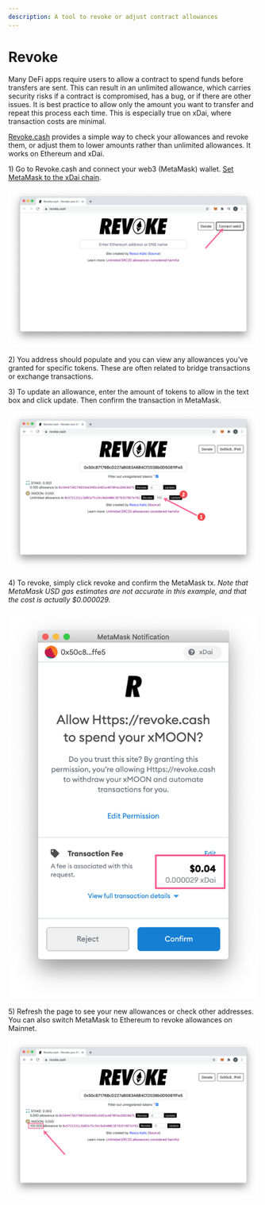 ```yaml
---
description: A tool to revoke or adjust contract allowances
---
```


# Revoke

Many DeFi apps require users to allow a contract to spend funds before transfers are sent. This can result in an unlimited allowance, which carries security risks if a contract is compromised, has a bug, or if there are other issues. It is best practice to allow only the amount you want to transfer and repeat this process each time. This is especially true on xDai, where transaction costs are minimal.

[Revoke.cash](https://revoke.cash/) provides a simple way to check your allowances and revoke them, or adjust them to lower amounts rather than unlimited allowances. It works on Ethereum and xDai.

1\) Go to Revoke.cash and connect your web3 \(MetaMask\) wallet. [Set MetaMask to the xDai chain](../wallets/metamask/metamask-setup.md).

![Connect your wallet](../../.gitbook/assets/revoke1.png)

2\) You address should populate and you can view any allowances you've granted for specific tokens. These are often related to bridge transactions or exchange transactions.

3\) To update an allowance, enter the amount of tokens to allow in the text box and click update. Then confirm the transaction in MetaMask.

![Updating an unlimited allowances to a smaller amount](../../.gitbook/assets/revoke2.png)

4\) To revoke, simply click revoke and confirm the MetaMask tx. _Note that MetaMask USD gas estimates are not accurate in this example, and that the cost is actually $0.000029._

![](../../.gitbook/assets/revoke3.png)

5\) Refresh the page to see your new allowances or check other addresses. You can also switch MetaMask to Ethereum to revoke allowances on Mainnet.

![](../../.gitbook/assets/revoke4.png)







